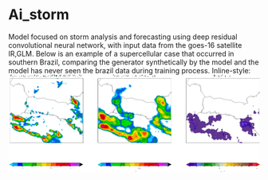 # Ai_storm
Model focused on storm analysis and forecasting using deep residual convolutional neural network, with input data from the goes-16 satellite IR,GLM.
Below is an example of a supercellular case that occurred in southern Brazil, comparing the generator synthetically by the model and the model has never seen the brazil data during training process.
Inline-style: 
![alt text](https://github.com/otaviomf123/ai_storm/blob/main/imagens/comparete_radar_toll.gif "Example")
